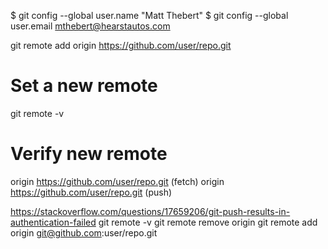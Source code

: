 $ git config --global user.name "Matt Thebert"
$ git config --global user.email mthebert@hearstautos.com

git remote add origin https://github.com/user/repo.git
# Set a new remote
git remote -v
# Verify new remote
origin  https://github.com/user/repo.git (fetch)
origin  https://github.com/user/repo.git (push)

https://stackoverflow.com/questions/17659206/git-push-results-in-authentication-failed
git remote -v
git remote remove origin
git remote add origin git@github.com:user/repo.git